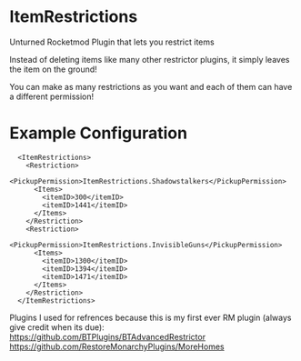 # ItemRestrictions
Unturned Rocketmod Plugin that lets you restrict items

Instead of deleting items like many other restrictor plugins, it simply leaves the item on the ground!

You can make as many restrictions as you want and each of them can have a different permission!
 
# Example Configuration
```
  <ItemRestrictions>
    <Restriction>
      <PickupPermission>ItemRestrictions.Shadowstalkers</PickupPermission>
      <Items>
        <itemID>300</itemID>
        <itemID>1441</itemID>
      </Items>
    </Restriction>
    <Restriction>
      <PickupPermission>ItemRestrictions.InvisibleGuns</PickupPermission>
      <Items>
        <itemID>1300</itemID>
        <itemID>1394</itemID>
        <itemID>1471</itemID>
      </Items>
    </Restriction>
  </ItemRestrictions>
```

 
Plugins I used for refrences because this is my first ever RM plugin (always give credit when its due):
https://github.com/BTPlugins/BTAdvancedRestrictor
https://github.com/RestoreMonarchyPlugins/MoreHomes
